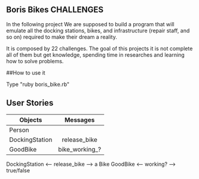 ## Boris Bikes CHALLENGES

In the following project We are supposed to build a program that will emulate all the docking stations, bikes, and infrastructure (repair staff, and so on) required to make their dream a reality.

It is composed by 22 challenges.
The goal of this projects it is not complete all of them but get knowledge, spending time in researches and learning how to solve problems.

##How to use it

Type "ruby boris_bike.rb"

## User Stories

|    Objects    |    Messages   |
| ------------- |:-------------:|
| Person        |               |
| DockingStation|release_bike   |
| GoodBike      |bike_working_? |


DockingStation <-- release_bike --> a Bike
GoodBike       <--   working?   --> true/false
